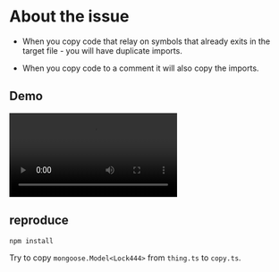 # About the issue

- When you copy code that relay on symbols that already exits in the target file - you will have duplicate imports.

- When you copy code to a comment it will also copy the imports.

## Demo

![demo](./video.mp4)


## reproduce

```
npm install
```

Try to copy `mongoose.Model<Lock444>` from `thing.ts` to `copy.ts`.
